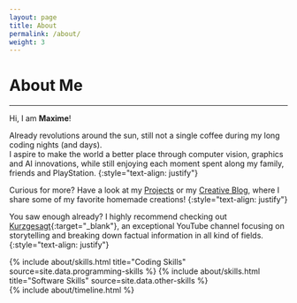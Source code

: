 ```yaml
---
layout: page
title: About
permalink: /about/
weight: 3
---
```


# **About Me**
<hr align='left' style='height:{{site.height}}; width:{{site.width}}'>

Hi, I am **Maxime**!

Already <script src='/js/calculateAge.js'></script> revolutions around the sun, still not a single coffee during my long coding nights (and days). <br>
I aspire to make the world a better place through computer vision, graphics and AI innovations, while still enjoying each moment spent along my family, friends and PlayStation.
{:style="text-align: justify"}

Curious for more? Have a look at my [Projects](/projects) or my [Creative Blog](/blog), where I share some of my favorite homemade creations!
{:style="text-align: justify"}

You saw enough already? I highly recommend checking out [Kurzgesagt](https://www.youtube.com/inanutshell){:target="_blank"}, an exceptional YouTube channel focusing on storytelling and breaking down factual information in all kind of fields.
{:style="text-align: justify"}

<div class="row">
{% include about/skills.html title="Coding Skills" source=site.data.programming-skills %}
{% include about/skills.html title="Software Skills" source=site.data.other-skills %}
</div>

<div class="row">
{% include about/timeline.html %}
</div>
